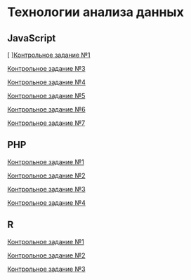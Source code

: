 # Технологии анализа данныx
## JavaScript
[ ][Контрольное задание №1](https://github.com/philippsemenov/-Data-analysis-technologies/blob/main/js1.md)

[Контрольное задание №3](https://github.com/philippsemenov/-Data-analysis-technologies/blob/main/js3.md)

[Контрольное задание №4](https://github.com/philippsemenov/-Data-analysis-technologies/blob/main/js4.md)

[Контрольное задание №5]()

[Контрольное задание №6]()

[Контрольное задание №7]()
## PHP
[Контрольное задание №1]()

[Контрольное задание №2]()

[Контрольное задание №3]()

[Контрольное задание №4]()
## R
[Контрольное задание №1]()

[Контрольное задание №2]()

[Контрольное задание №3]()
